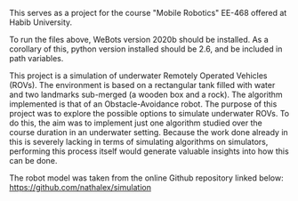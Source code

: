 This serves as a project for the course "Mobile Robotics" EE-468 offered at Habib University.

To run the files above, WeBots version 2020b should be installed. As a corollary of this, python version installed should be 2.6, and be included in path variables.

This project is a simulation of underwater Remotely Operated Vehicles (ROVs). The environment is based on a rectangular tank filled with water and two landmarks sub-merged (a wooden box and a rock). The algorithm implemented is that of an Obstacle-Avoidance robot. The purpose of this project was to explore the possible options to simulate underwater ROVs. To do this, the aim was to implement just one algorithm studied over the course duration in an underwater setting. Because the work done already in this is severely lacking in terms of simulating algorithms on simulators, performing this process itself would generate valuable insights into how this can be done.

The robot model was taken from the online Github repository linked below:
https://github.com/nathalex/simulation
